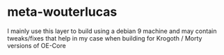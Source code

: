 # meta-wouterlucas

I mainly use this layer to build using a debian 9 machine and may contain tweaks/fixes that help in my case when building for Krogoth / Morty versions of OE-Core

